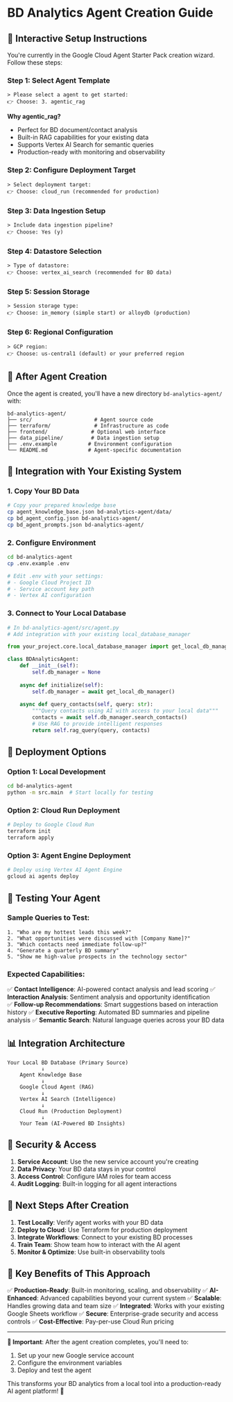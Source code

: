 # BD Analytics Agent Creation Guide

## 🚀 Interactive Setup Instructions

You're currently in the Google Cloud Agent Starter Pack creation wizard. Follow these steps:

### Step 1: Select Agent Template
```
> Please select a agent to get started:
👉 Choose: 3. agentic_rag
```

**Why agentic_rag?**
- Perfect for BD document/contact analysis
- Built-in RAG capabilities for your existing data
- Supports Vertex AI Search for semantic queries
- Production-ready with monitoring and observability

### Step 2: Configure Deployment Target
```
> Select deployment target:
👉 Choose: cloud_run (recommended for production)
```

### Step 3: Data Ingestion Setup
```
> Include data ingestion pipeline?
👉 Choose: Yes (y)
```

### Step 4: Datastore Selection
```
> Type of datastore:
👉 Choose: vertex_ai_search (recommended for BD data)
```

### Step 5: Session Storage
```
> Session storage type:
👉 Choose: in_memory (simple start) or alloydb (production)
```

### Step 6: Regional Configuration
```
> GCP region:
👉 Choose: us-central1 (default) or your preferred region
```

## 🔧 After Agent Creation

Once the agent is created, you'll have a new directory `bd-analytics-agent/` with:

```
bd-analytics-agent/
├── src/                    # Agent source code
├── terraform/              # Infrastructure as code
├── frontend/              # Optional web interface
├── data_pipeline/         # Data ingestion setup
├── .env.example          # Environment configuration
└── README.md             # Agent-specific documentation
```

## 🎯 Integration with Your Existing System

### 1. Copy Your BD Data
```bash
# Copy your prepared knowledge base
cp agent_knowledge_base.json bd-analytics-agent/data/
cp bd_agent_config.json bd-analytics-agent/
cp bd_agent_prompts.json bd-analytics-agent/
```

### 2. Configure Environment
```bash
cd bd-analytics-agent
cp .env.example .env

# Edit .env with your settings:
# - Google Cloud Project ID
# - Service account key path
# - Vertex AI configuration
```

### 3. Connect to Your Local Database
```python
# In bd-analytics-agent/src/agent.py
# Add integration with your existing local_database_manager

from your_project.core.local_database_manager import get_local_db_manager

class BDAnalyticsAgent:
    def __init__(self):
        self.db_manager = None
        
    async def initialize(self):
        self.db_manager = await get_local_db_manager()
        
    async def query_contacts(self, query: str):
        """Query contacts using AI with access to your local data"""
        contacts = await self.db_manager.search_contacts()
        # Use RAG to provide intelligent responses
        return self.rag_query(query, contacts)
```

## 🚀 Deployment Options

### Option 1: Local Development
```bash
cd bd-analytics-agent
python -m src.main  # Start locally for testing
```

### Option 2: Cloud Run Deployment
```bash
# Deploy to Google Cloud Run
terraform init
terraform apply
```

### Option 3: Agent Engine Deployment
```bash
# Deploy using Vertex AI Agent Engine
gcloud ai agents deploy
```

## 🧪 Testing Your Agent

### Sample Queries to Test:
```
1. "Who are my hottest leads this week?"
2. "What opportunities were discussed with [Company Name]?"
3. "Which contacts need immediate follow-up?"
4. "Generate a quarterly BD summary"
5. "Show me high-value prospects in the technology sector"
```

### Expected Capabilities:
✅ **Contact Intelligence**: AI-powered contact analysis and lead scoring
✅ **Interaction Analysis**: Sentiment analysis and opportunity identification  
✅ **Follow-up Recommendations**: Smart suggestions based on interaction history
✅ **Executive Reporting**: Automated BD summaries and pipeline analysis
✅ **Semantic Search**: Natural language queries across your BD data

## 📊 Integration Architecture

```
Your Local BD Database (Primary Source)
           ↓
    Agent Knowledge Base
           ↓
    Google Cloud Agent (RAG)
           ↓
    Vertex AI Search (Intelligence)
           ↓
    Cloud Run (Production Deployment)
           ↓
    Your Team (AI-Powered BD Insights)
```

## 🔐 Security & Access

1. **Service Account**: Use the new service account you're creating
2. **Data Privacy**: Your BD data stays in your control
3. **Access Control**: Configure IAM roles for team access
4. **Audit Logging**: Built-in logging for all agent interactions

## 🎉 Next Steps After Creation

1. **Test Locally**: Verify agent works with your BD data
2. **Deploy to Cloud**: Use Terraform for production deployment
3. **Integrate Workflows**: Connect to your existing BD processes
4. **Train Team**: Show team how to interact with the AI agent
5. **Monitor & Optimize**: Use built-in observability tools

## 🔗 Key Benefits of This Approach

✅ **Production-Ready**: Built-in monitoring, scaling, and observability
✅ **AI-Enhanced**: Advanced capabilities beyond your current system
✅ **Scalable**: Handles growing data and team size
✅ **Integrated**: Works with your existing Google Sheets workflow
✅ **Secure**: Enterprise-grade security and access controls
✅ **Cost-Effective**: Pay-per-use Cloud Run pricing

---

**🚨 Important**: After the agent creation completes, you'll need to:
1. Set up your new Google service account
2. Configure the environment variables
3. Deploy and test the agent

This transforms your BD analytics from a local tool into a production-ready AI agent platform! 🚀 